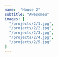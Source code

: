 ```yaml
---
name:  "House 2"
subtitle: "Awesomeu"
images: [
  "/projects/2/1.jpg",
  "/projects/2/2.jpg",
  "/projects/2/3.jpg",
  "/projects/2/4.jpg",
  "/projects/2/5.jpg"
]
---
```


